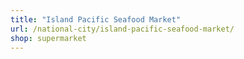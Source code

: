 ```yaml
---
title: "Island Pacific Seafood Market"
url: /national-city/island-pacific-seafood-market/
shop: supermarket
---
```

